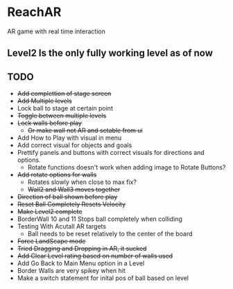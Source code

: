 # ReachAR
AR game with real time interaction

## Level2 Is the only fully working level as of now

## TODO
* ~~Add complettion of stage screen~~
* ~~Add Multiple levels~~
* Lock ball to stage at certain point
* ~~Toggle between multiple levels~~
* ~~Lock walls before play~~
  * ~~Or make wall not AR and setable from ui~~
* Add How to Play with visual in menu
* Add correct visual for objects and goals
* Prettify panels and buttons with correct visuals for directions and options.
  * Rotate functions doesn't work when adding image to Rotate Buttons?    
* ~~Add rotate options for walls~~
  * Rotates slowly when close to max fix?
  * ~~Wall2 and Wall3 moves together~~
* ~~Direction of ball shown before play~~
* ~~Reset Ball Completely Resets Velocity~~
* ~~Make Level2 complete~~
* BorderWall 10 and 11 Stops ball completely when colliding
* Testing With Acutall AR targets
  * Ball needs to be reset relatively to the center of the board
* ~~Force LandScape mode~~
* ~~Tried Dragging and Dropping in AR, it sucked~~
* ~~Add Clear Level rating based on number of walls used~~
* Add Go Back to Main Menu option in a Level
* Border Walls are very spikey when hit
* Make a switch statement for inital pos of ball based on level
